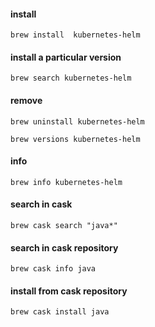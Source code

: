 
#### install

`brew install  kubernetes-helm`

#### install a particular version

`brew search kubernetes-helm`

#### remove

`brew uninstall kubernetes-helm`

`brew versions kubernetes-helm`

#### info

`brew info kubernetes-helm`

#### search in cask

`brew cask search "java*"`

#### search in cask repository

`brew cask info java`

#### install from cask repository

`brew cask install java`
